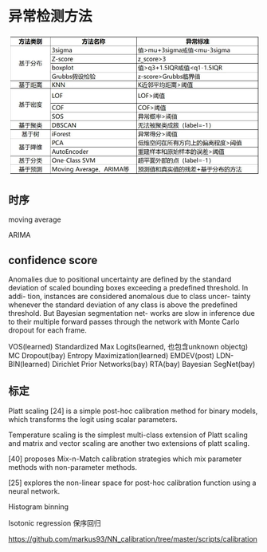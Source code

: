 # 异常检测方法

![](images/2023-10-10-15-25-22.png)

## 时序

moving average

ARIMA


## confidence score


Anomalies due to positional
uncertainty are defined by the standard deviation of scaled
bounding boxes exceeding a predefined threshold. In addi-
tion, instances are considered anomalous due to class uncer-
tainty whenever the standard deviation of any class is above
the predefined threshold. But Bayesian segmentation net-
works are slow in inference due to their multiple forward
passes through the network with Monte Carlo dropout for
each frame.

VOS(learned)
Standardized Max Logits(learned, 也包含unknown objectg)
MC Dropout(bay)
Entropy Maximization(learned)
EMDEV(post)
LDN-BIN(learned)
Dirichlet Prior Networks(bay)
RTA(bay)
Bayesian SegNet(bay)

## 标定

Platt scaling [24] is a simple post-hoc calibration method for binary
models, which transforms the logit using scalar parameters. 

Temperature scaling is the simplest
multi-class extension of Platt scaling and matrix and vector scaling are another two extensions of
platt scaling.

[40] proposes Mix-n-Match calibration strategies which mix parameter methods with
non-parameter methods. 

[25] explores the non-linear space for post-hoc calibration function using a
neural network. 

Histogram binning 


Isotonic regression 保序回归

https://github.com/markus93/NN_calibration/tree/master/scripts/calibration